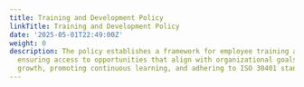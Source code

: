 ```yaml
---
title: Training and Development Policy
linkTitle: Training and Development Policy
date: '2025-05-01T22:49:00Z'
weight: 0
description: The policy establishes a framework for employee training and development,
  ensuring access to opportunities that align with organizational goals and individual
  growth, promoting continuous learning, and adhering to ISO 30401 standards.
---
```



<!-- Unsupported block type: unsupported -->